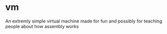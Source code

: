 # vm

An extremly simple virtual machine made for fun and possibly for teaching people about how assembly works
